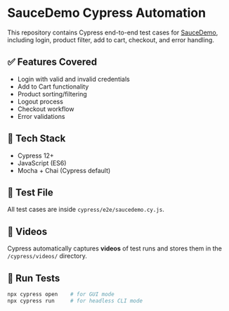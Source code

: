 # SauceDemo Cypress Automation

This repository contains Cypress end-to-end test cases for [SauceDemo](https://www.saucedemo.com/), including login, product filter, add to cart, checkout, and error handling.

## ✅ Features Covered
- Login with valid and invalid credentials
- Add to Cart functionality
- Product sorting/filtering
- Logout process
- Checkout workflow
- Error validations

## 🚀 Tech Stack
- Cypress 12+
- JavaScript (ES6)
- Mocha + Chai (Cypress default)

## 📂 Test File
All test cases are inside `cypress/e2e/saucedemo.cy.js`.

## 🎥 Videos
Cypress automatically captures **videos** of test runs and stores them in the `/cypress/videos/` directory.

## 🧪 Run Tests

```bash
npx cypress open    # for GUI mode
npx cypress run     # for headless CLI mode
